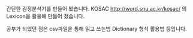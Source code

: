 간단한 감정분석기를 만들어 봤습니다.
KOSAC http://word.snu.ac.kr/kosac/ 의 Lexicon을 활용해 만들어 졌습니다.

공부가 되었던 점은 csv파일을 통해 읽고 쓰는법
Dictionary 형식 활용법 등입니다.
